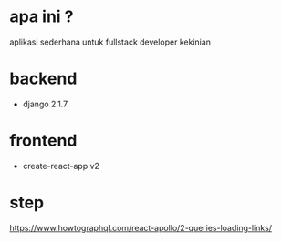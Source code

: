 # apa ini ?

aplikasi sederhana untuk fullstack developer kekinian

# backend

- django 2.1.7

# frontend

- create-react-app v2

# step

https://www.howtographql.com/react-apollo/2-queries-loading-links/
